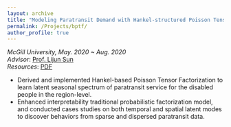 ```yaml
---
layout: archive
title: "Modeling Paratransit Demand with Hankel-structured Poisson Tensor Factorization"
permalink: /Projects/bptf/
author_profile: true
---
```


*McGill University, May. 2020 ~ Aug. 2020*  
*Advisor*:  [Prof. Lijun Sun](https://lijunsun.github.io/)  
*Resources*: [PDF](https://zhuangdingyi.github.io/files/sparse_demand_estimation.pdf)  
* Derived and implemented Hankel-based Poisson Tensor Factorization to learn latent seasonal spectrum of paratransit service for the disabled people in the region-level.
* Enhanced interpretability traditional probabilistic factorization model, and conducted cases studies on both temporal and spatial latent modes to discover behaviors from sparse and dispersed paratransit data.  

<object data="../../files/sparse_demand_estimation.pdf" width="1000" height="1000" type='application/pdf'></object>